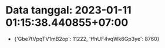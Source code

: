 # Data tanggal: 2023-01-11 01:15:38.440855+07:00

* {'Gbe7tVpqTV1mB2op': 11222, 'tfhUF4vqWk6Gp3ye': 8760}
